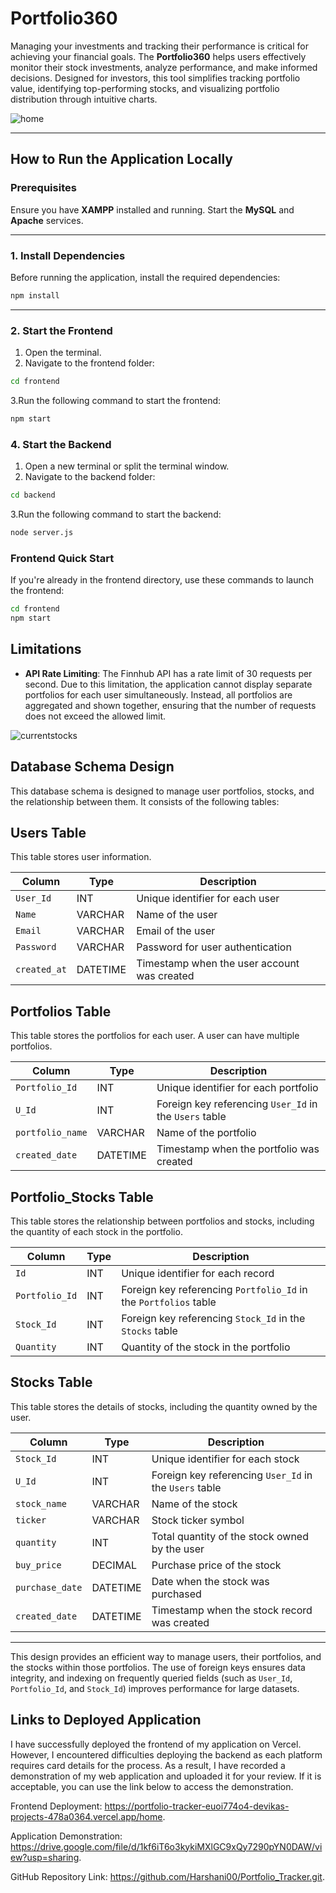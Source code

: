 # Portfolio360

Managing your investments and tracking their performance is critical for achieving your financial goals. The **Portfolio360** helps users effectively monitor their stock investments, analyze performance, and make informed decisions. Designed for investors, this tool simplifies tracking portfolio value, identifying top-performing stocks, and visualizing portfolio distribution through intuitive charts.

![home](https://github.com/user-attachments/assets/cffc593f-9ee3-4302-bac3-d410841c0d79)


---

## How to Run the Application Locally

### Prerequisites
Ensure you have **XAMPP** installed and running. Start the **MySQL** and **Apache** services.

---

### 1. Install Dependencies
Before running the application, install the required dependencies:

```bash
npm install
```
---
### 2. Start the Frontend

1. Open the terminal.  
2. Navigate to the frontend folder:  
```bash
cd frontend 
```
3.Run the following command to start the frontend:
```bash
npm start
```
### 4. Start the Backend
1. Open a new terminal or split the terminal window.
2. Navigate to the backend folder:
```bash
cd backend
```
3.Run the following command to start the backend:
```bash
node server.js
```

### Frontend Quick Start

If you're already in the frontend directory, use these commands to launch the frontend:
```bash
cd frontend
npm start
```

## Limitations

- **API Rate Limiting**: 
  The Finnhub API has a rate limit of 30 requests per second. Due to this limitation, the application cannot display separate portfolios for each user simultaneously. Instead, all portfolios are aggregated and shown together, ensuring that the number of requests does not exceed the allowed limit.

![currentstocks](https://github.com/user-attachments/assets/5473e4d5-f060-4945-bcfd-4e604806522f)


## Database Schema Design

This database schema is designed to manage user portfolios, stocks, and the relationship between them. It consists of the following tables:

## **Users Table**
This table stores user information.

| Column       | Type    | Description                                    |
|--------------|---------|------------------------------------------------|
| `User_Id`    | INT     | Unique identifier for each user               |
| `Name`       | VARCHAR | Name of the user                              |
| `Email`      | VARCHAR | Email of the user                             |
| `Password`   | VARCHAR | Password for user authentication              |
| `created_at` | DATETIME| Timestamp when the user account was created   |

## **Portfolios Table**
This table stores the portfolios for each user. A user can have multiple portfolios.

| Column        | Type    | Description                                        |
|---------------|---------|----------------------------------------------------|
| `Portfolio_Id`| INT     | Unique identifier for each portfolio              |
| `U_Id`        | INT     | Foreign key referencing `User_Id` in the `Users` table |
| `portfolio_name` | VARCHAR | Name of the portfolio                          |
| `created_date` | DATETIME | Timestamp when the portfolio was created         |

## **Portfolio_Stocks Table**
This table stores the relationship between portfolios and stocks, including the quantity of each stock in the portfolio.

| Column       | Type    | Description                                         |
|--------------|---------|-----------------------------------------------------|
| `Id`         | INT     | Unique identifier for each record                  |
| `Portfolio_Id` | INT    | Foreign key referencing `Portfolio_Id` in the `Portfolios` table |
| `Stock_Id`   | INT     | Foreign key referencing `Stock_Id` in the `Stocks` table |
| `Quantity`   | INT     | Quantity of the stock in the portfolio             |

## **Stocks Table**
This table stores the details of stocks, including the quantity owned by the user.

| Column         | Type    | Description                                         |
|----------------|---------|-----------------------------------------------------|
| `Stock_Id`     | INT     | Unique identifier for each stock                   |
| `U_Id`         | INT     | Foreign key referencing `User_Id` in the `Users` table |
| `stock_name`   | VARCHAR | Name of the stock                                  |
| `ticker`       | VARCHAR | Stock ticker symbol                                |
| `quantity`     | INT     | Total quantity of the stock owned by the user     |
| `buy_price`    | DECIMAL | Purchase price of the stock                        |
| `purchase_date`| DATETIME| Date when the stock was purchased                  |
| `created_date` | DATETIME| Timestamp when the stock record was created       |

---

This design provides an efficient way to manage users, their portfolios, and the stocks within those portfolios. The use of foreign keys ensures data integrity, and indexing on frequently queried fields (such as `User_Id`, `Portfolio_Id`, and `Stock_Id`) improves performance for large datasets.

## Links to Deployed Application

I have successfully deployed the frontend of my application on Vercel. However, I encountered difficulties deploying the backend as each platform requires card details for the process. As a result, I have recorded a demonstration of my web application and uploaded it for your review. If it is acceptable, you can use the link below to access the demonstration.

Frontend Deployment: https://portfolio-tracker-euoi774o4-devikas-projects-478a0364.vercel.app/home.

Application Demonstration: https://drive.google.com/file/d/1kf6iT6o3kykiMXlGC9xQy7290pYN0DAW/view?usp=sharing.

GitHub Repository Link: https://github.com/Harshani00/Portfolio_Tracker.git.


